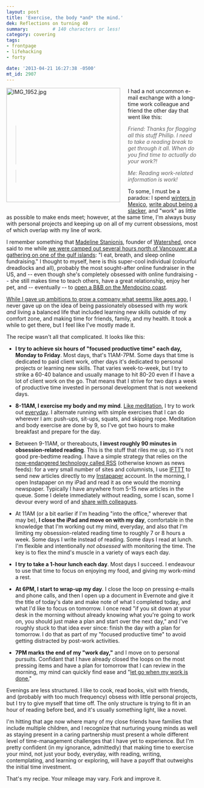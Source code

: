 ```yaml
---
layout: post
title: 'Exercise, the body *and* the mind.'
dek: Reflections on turning 40 
summary:         # 140 characters or less!
category: covering
tags:
- frontpage
- lifehacking
- forty 

date: '2013-04-21 16:27:38 -0500'
mt_id: 2907
---
```

<a href="http://www.phillipadsmith.com/files/IMG_1952.jpg"><img alt="IMG_1952.jpg" src="http://www.phillipadsmith.com/assets_c/2013/04/IMG_1952-thumb-300x300-1621.jpg" width="300" height="300" class="mt-image-left" style="float: left; margin: 0 20px 20px 0;" /></a>

I had a not uncommon e-mail exchange with a long-time work colleague and friend the other day that went like this:

> _Friend: Thanks for flagging all this stuff Phillip.  I need to take a reading break to get through it all.  When do you find time to actually do your work?!_

> _Me: Reading work-related information *is* work!_

To some, I must be a paradox: I spend [winters in Mexico](http://www.phillipadsmith.com/tag/mexico), [write about being a slacker](http://www.phillipadsmith.com/tag/slacktivism), and "work" as little as possible to make ends meet; however, at the same time, I'm always busy with personal projects and keeping up on all of my current obsessions, most of which overlap with my line of work.

I remember something that [Madeline Stanionis](http://www.watershedcompany.com/index.php/about/employees), founder of [Watershed](http://www.watershedcompany.com/), once said to me while [we were camped out several hours north of Vancouver at a gathering on one of the gulf islands](http://webofchange.com/): "I eat, breath, and sleep online fundraising." I thought to myself, here is this super-cool individual (colourful dreadlocks and all), probably the most sought-after online fundraiser in the US, and -- even though she's completely obsessed with online fundraising -- she still makes time to teach others, have a great relationship, enjoy her pet, and -- eventually -- to [open a B&B on the Mendocino coast](http://www.theandiron.com/).

[While I gave up ambitions to grow a company what seems like ages ago](http://www.phillipadsmith.com/2011/02/personal-un-branding.html), I never gave up on the idea of being passionately obsessed with my work _and_ living a balanced life that included learning new skills outside of my comfort zone, and making time for friends, family, and my health. It took a while to get there, but I feel like I've mostly made it.

The recipe wasn't all that complicated. It looks like this: 

* **I try to achieve six hours of "focused productive time" each day, Monday to Friday**. Most days, that's 11AM-7PM. Some days that time is dedicated to paid client work, other days it's dedicated to personal projects or learning new skills. That varies week-to-week, but I try to strike a 60-40 balance and usually manage to hit 80-20 even if I have a lot of client work on the go. That means that I strive for two days a week of productive time invested in personal development that is not weekend days.

* **8-11AM, I exercise my body and my mind**. [Like meditation](http://www.phillipadsmith.com/2013/04/reflections-on-40-meditate-destroy-everyday.html), I try to work out [everyday](http://www.phillipadsmith.com/2013/04/reflections-on-40-meditate-destroy-everyday.html). I alternate running with simple exercises that I can do wherever I am: push-ups, sit-ups, squats, and skipping rope. Meditation and body exercise are done by 9, so I've got two hours to make breakfast and prepare for the day. 

* Between 9-11AM, or thereabouts, **I invest roughly 90 minutes in obsession-related reading**. This is the stuff that riles me up, so it's not good pre-bedtime reading. I have a simple strategy that relies on the [now-endangered technology called RSS](http://www.pcmag.com/article2/0,2817,2416704,00.asp) (otherwise known as news feeds): for a very small number of sites and columnists, I use [IFTTT](https://ifttt.com/) to send new articles directly to my [Instapaper](http://www.instapaper.com/) account. In the morning, I open Instapaper on my iPad and read it as one would the morning newspaper. Typically I have anywhere from 5-15 new articles in the queue. Some I delete immediately without reading, some I scan, some I devour every word of and [share with colleagues](https://twitter.com/search?q=Reading%3A%20OR%20Interesting%3A%20OR%20Enjoying%3A%20AND%20%20from%3Aphillipadsmith).

* At 11AM (or a bit earlier if I'm heading "into the office," wherever that may be), **I close the iPad and move on with my day**, comfortable in the knowledge that I'm working out my mind, everyday, and also that I'm limiting my obsession-related reading time to roughly 7 or 8 hours a week. Some days I write instead of reading. Some days I read at lunch. I'm flexible and intentionally _not obsessed_ with monitoring the time. The key is to flex the mind's muscle in a variety of ways each day.

* **I try to take a 1-hour lunch each day**. Most days I succeed. I endeavour to use that time to focus on enjoying my food, and giving my work-mind a rest.

* **At 6PM, I start to wrap-up my day**. I close the loop on pressing e-mails and phone calls, and then I open up a document in Evernote and give it the title of today's date and make note of what I completed today, and what I'd like to focus on tomorrow. I once read "if you sit down at your desk in the morning without already knowing what you're going to work on, you should just make a plan and start over the next day," and I've roughly stuck to that idea ever since: finish the day with a plan for tomorrow. I do that as part of my "focused productive time" to avoid getting distracted by post-work activities.

* **7PM marks the end of my "work day,"** and I move on to personal pursuits. Confidant that I have already closed the loops on the most pressing items and have a plan for tomorrow that I can review in the morning, my mind can quickly find ease and "[let go when my work is done.](http://www.phillipadsmith.com/2013/04/reflections-on-40-meditate-destroy-everyday.html)" 

Evenings are less structured. I like to cook, read books, visit with friends, and (probably with too much frequency) obsess with little personal projects, but I try to give myself that time off. The only structure is trying to fit in an hour of reading before bed, and it's usually something light, like a novel.

I'm hitting that age now where many of my close friends have families that include multiple children, and I recognize that nurturing young minds as well as staying present in a caring partnership must present a whole different level of time-management challenges that I have yet to experience. But I'm pretty confident (in my ignorance, admittedly) that making time to exercise your mind, not just your body, everyday, with reading, writing, contemplating, and learning or exploring, will have a payoff that outweighs the initial time investment. 

That's my recipe. Your mileage may vary. Fork and improve it.

